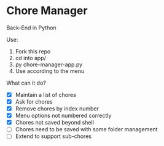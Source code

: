 # Chore Manager

Back-End in Python

Use:
1. Fork this repo
2. cd into app/
3. py chore-manager-app.py
4. Use according to the menu


What can it do?
- [x] Maintain a list of chores
- [x] Ask for chores
- [x] Remove chores by index number
- [x] Menu options not numbered correctly
- [x] Chores not saved beyond shell
- [ ] Chores need to be saved with some folder management
- [ ] Extend to support sub-chores